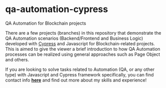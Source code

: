 # qa-automation-cypress
QA Automation for Blockchain projects

There are a few projects (branches) in this repository that demonstrate the QA Automation scenarios (Backend/Frontend and Business Logic) developed with [Cypress](https://www.cypress.io/) and Javascript for Blockchain-related projects.
This is aimed to give the viewer a brief introduction to how QA Automation processes can be realized using general approaches such as Page Object and others.

If you are looking to solve tasks related to Automation (QA, or any other type) with Javascript and Cypress framework specifically, you can find contact info **[here](https://github.com/Mazon7)** and find out more about my skills and experience!
